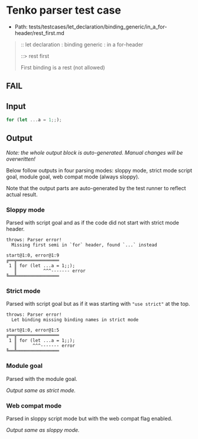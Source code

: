 # Tenko parser test case

- Path: tests/testcases/let_declaration/binding_generic/in_a_for-header/rest_first.md

> :: let declaration : binding generic : in a for-header
>
> ::> rest first
>
> First binding is a rest (not allowed)
>
> 

## FAIL

## Input

`````js
for (let ...a = 1;;);
`````

## Output

_Note: the whole output block is auto-generated. Manual changes will be overwritten!_

Below follow outputs in four parsing modes: sloppy mode, strict mode script goal, module goal, web compat mode (always sloppy).

Note that the output parts are auto-generated by the test runner to reflect actual result.

### Sloppy mode

Parsed with script goal and as if the code did not start with strict mode header.

`````
throws: Parser error!
  Missing first semi in `for` header, found `...` instead

start@1:0, error@1:9
╔══╦════════════════
 1 ║ for (let ...a = 1;;);
   ║          ^^^------- error
╚══╩════════════════

`````

### Strict mode

Parsed with script goal but as if it was starting with `"use strict"` at the top.

`````
throws: Parser error!
  Let binding missing binding names in strict mode

start@1:0, error@1:5
╔══╦════════════════
 1 ║ for (let ...a = 1;;);
   ║      ^^^------- error
╚══╩════════════════

`````


### Module goal

Parsed with the module goal.

_Output same as strict mode._

### Web compat mode

Parsed in sloppy script mode but with the web compat flag enabled.

_Output same as sloppy mode._
